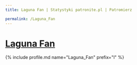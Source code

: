 ```yaml
---
title: Laguna Fan | Statystyki patronite.pl | Patromierz

permalink: /Laguna_Fan
---
```


# [Laguna Fan](https://patronite.pl/Laguna_Fan)

{% include profile.md name="Laguna_Fan" prefix="l" %}
